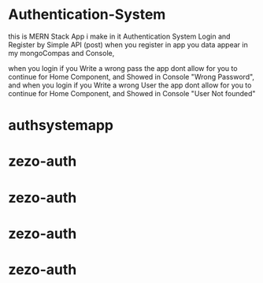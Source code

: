 # Authentication-System

this is MERN Stack App i make in it Authentication System Login and Register by Simple API (post) when you register in app you data appear in my mongoCompas and Console,

when you login if you Write a wrong pass the app dont allow for you to continue for Home Component, and Showed in Console "Wrong Password", and when you login if you Write a wrong User the app dont allow for you to continue for Home Component, and Showed in Console "User Not founded"
# authsystemapp
# zezo-auth
# zezo-auth
# zezo-auth
# zezo-auth
